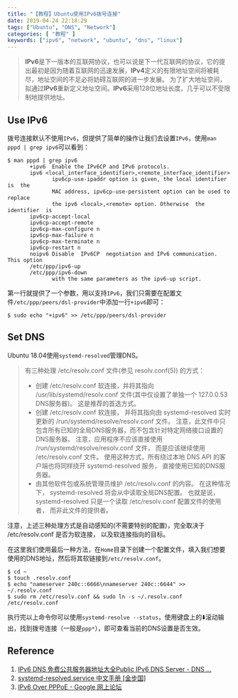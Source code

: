 ```yaml
---
title: "【教程】Ubuntu使用IPv6拨号连接"
date: 2019-04-24 22:18:29
tags: ["Ubuntu", "DNS", "Network"]
categories: [ "教程" ]
keywords: ["ipv6", "network", "ubuntu", "dns", "linux"]
---
```


> **IPv6**是下一版本的互联网协议，也可以说是下一代互联网的协议，它的提出最初是因为随着互联网的迅速发展，**IPv4**定义的有限地址空间将被耗尽，地址空间的不足必将妨碍互联网的进一步发展。 为了扩大地址空间，拟通过**IPv6**重新定义地址空间。**IPv6**采用128位地址长度，几乎可以不受限制地提供地址。

<!--more-->



## Use IPv6

拨号连接默认不使用`IPv6`，但提供了简单的操作让我们去设置`IPv6`，使用`man pppd | grep ipv6`可以看到：

```shell
$ man pppd | grep ipv6
       +ipv6  Enable the IPv6CP and IPv6 protocols.
       ipv6 <local_interface_identifier>,<remote_interface_identifier>
              ipv6cp-use-ipaddr option is given, the local identifier  is  the
              MAC address, ipv6cp-use-persistent option can be used to replace
              the ipv6 <local>,<remote> option. Otherwise  the  identifier  is
       ipv6cp-accept-local
       ipv6cp-accept-remote
       ipv6cp-max-configure n
       ipv6cp-max-failure n
       ipv6cp-max-terminate n
       ipv6cp-restart n
       noipv6 Disable  IPv6CP  negotiation and IPv6 communication. This option
       /etc/ppp/ipv6-up
       /etc/ppp/ipv6-down
              with the same parameters as the ipv6-up script.
```

第一行就提供了一个参数，用以支持`IPv6`，我们只需要在配置文件`/etc/ppp/peers/dsl-provider`中添加一行`+ipv6`即可：

```shell
$ sudo echo "+ipv6" >> /etc/ppp/peers/dsl-provider
```

## Set DNS

Ubuntu 18.04使用`systemd-resolved`管理DNS。

>有三种处理 /etc/resolv.conf 文件(参见 resolv.conf(5)) 的方式：
>
>- 创建 /etc/resolv.conf 软连接，并将其指向 /usr/lib/systemd/resolv.conf 文件(其中仅设置了单独一个 127.0.0.53 DNS服务器)。 这是推荐的首选方式。
>- 创建 /etc/resolv.conf 软连接， 并将其指向由 systemd-resolved 实时更新的 /run/systemd/resolve/resolv.conf 文件。 注意，此文件中只包含所有已知的全局DNS服务器，而不包含针对特定网络接口设置的DNS服务器。 注意，应用程序不应该直接使用 /run/systemd/resolve/resolv.conf 文件， 而是应该继续使用 /etc/resolv.conf 文件。 使用这种方式，所有绕过本地 DNS API 的客户端也将同样绕开 systemd-resolved 服务， 直接使用已知的DNS服务器。
>- 由其他软件包或系统管理员维护 /etc/resolv.conf 的内容。 在这种情况下， systemd-resolved 将会从中读取全局DNS配置。 也就是说，systemd-resolved 只是一个读取 /etc/resolv.conf 配置文件的使用者， 而非此文件的提供者。

注意，上述三种处理方式是自动感知的(不需要特别的配置)，完全取决于 /etc/resolv.conf 是否为软连接， 以及软连接指向的目标。

在这里我们使用最后一种方法，在`Home`目录下创建一个配置文件，填入我们想要使用的DNS地址，然后将其软链接到`/etc/resolv.conf`。

```shell
$ cd ~
$ touch .resolv.conf
$ echo "nameserver 240c::6666\nnameserver 240c::6644" >> ~/.resolv.conf
$ sudo rm /etc/resolv.conf && sudo ln -s ~/.resolv.conf /etc/resolv.conf
```

执行完以上命令你可以使用`systemd-resolve --status`，使用键盘上的:arrow_down:滚动输出，找到拨号连接（一般是`ppp*`），即可查看当前的DNS设置是否生效。

## Reference

1. [IPv6 DNS 免费公共服务器地址大全Public IPv6 DNS Server - DNS ...](https://dns.icoa.cn/ipv6/)
2. [systemd-resolved.service 中文手册 [金步国]](<http://www.jinbuguo.com/systemd/systemd-resolved.service.html>)
3. [IPv6 Over PPPoE - Google 网上论坛](<https://groups.google.com/forum/#!topic/xidian_linux/p3XW0jJz4Wo>)

